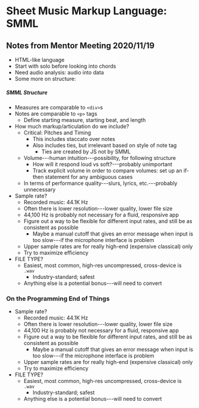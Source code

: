 # Sheet Music Markup Language: SMML
## Notes from Mentor Meeting 2020/11/19
- HTML-like language
- Start with solo before looking into chords
- Need audio analysis: audio into data
- Some more on structure:

##### SMML Structure
- Measures are comparable to `<div>`s
- Notes are comparable to `<p>` tags
    - Define starting measure, starting beat, and length
- How much markup/articulation do we include?
    - Critical: Pitches and Timing
        - This includes staccato over notes
        - Also includes ties, but irrelevant based on style of note tag
            - Ties are created by JS not by SMML
    - Volume---human intuition---possibility, for following structure
        - How will it respond loud vs soft?---probably unimportant
        - Track explicit volume in order to compare volumes: set up an if-then
          statement for any ambiguous cases
    - In terms of performance quality---slurs, lyrics, etc.---probably unnecessary
- Sample rate?
    - Recorded music: 44.1K Hz
    - Often there is lower resolution---lower quality, lower file size
    - 44,100 Hz is probably not necessary for a fluid, responsive app
    - Figure out a way to be flexible for different input rates, and still be as
      consistent as possible
        - Maybe a manual cutoff that gives an error message when input is too
          slow---if the microphone interface is problem
    - Upper sample rates are for really high-end (expensive classical) only
    - Try to maximize efficiency
- FILE TYPE?
    - Easiest, most common, high-res uncompressed, cross-device is `.wav`
        - Industry-standard; safest
    - Anything else is a potential bonus---will need to convert

### On the Programming End of Things
- Sample rate?
    - Recorded music: 44.1K Hz
    - Often there is lower resolution---lower quality, lower file size
    - 44,100 Hz is probably not necessary for a fluid, responsive app
    - Figure out a way to be flexible for different input rates, and still be as
      consistent as possible
        - Maybe a manual cutoff that gives an error message when input is too
          slow---if the microphone interface is problem
    - Upper sample rates are for really high-end (expensive classical) only
    - Try to maximize efficiency
- FILE TYPE?
    - Easiest, most common, high-res uncompressed, cross-device is `.wav`
        - Industry-standard; safest
    - Anything else is a potential bonus---will need to convert

